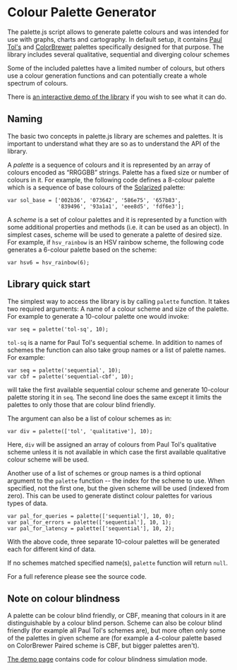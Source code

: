 Colour Palette Generator
========================

The palette.js script allows to generate palette colours and was
intended for use with graphs, charts and cartography.  In default
setup, it contains [Paul Tol's](http://www.sron.nl/~pault) and
[ColorBrewer](http://colorbrewer2.org/) palettes specifically designed
for that purpose.  The library includes several qualitative,
sequential and diverging colour schemes

Some of the included palettes have a limited number of colours, but
others use a colour generation functions and can potentially create
a whole spectrum of colours.

There is [an interactive demo of the
library](http://google.github.io/palette.js/) if you wish to see what
it can do.

Naming
------

The basic two concepts in palette.js library are schemes and palettes.
It is important to understand what they are so as to understand the
API of the library.

A *palette* is a sequence of colours and it is represented by an array
of colours encoded as “RRGGBB” strings.  Palette has a fixed size or
number of colours in it. For example, the following code defines
a 8-colour palette which is a sequence of base colours of the
[Solarized](http://ethanschoonover.com/solarized) palette:

    var sol_base = ['002b36', '073642', '586e75', '657b83',
                    '839496', '93a1a1', 'eee8d5', 'fdf6e3'];

A *scheme* is a set of colour palettes and it is represented by
a function with some additional properties and methods (i.e. it can be
used as an object).  In simplest cases, scheme will be used to
generate a palette of desired size.  For example, if `hsv_rainbow` is
an HSV rainbow scheme, the following code generates a 6-colour palette
based on the scheme:

    var hsv6 = hsv_rainbow(6);

Library quick start
-------------------

The simplest way to access the library is by calling `palette`
function.  It takes two required arguments: A name of a colour scheme
and size of the palette.  For example to generate a 10-colour palette
one would invoke:

    var seq = palette('tol-sq', 10);

`tol-sq` is a name for Paul Tol's sequential scheme.  In addition to
names of schemes the function can also take group names or a list of
palette names.  For example:

    var seq = palette('sequential', 10);
    var cbf = palette('sequential-cbf', 10);

will take the first available sequential colour scheme and generate
10-colour palette storing it in `seq`.  The second line does the same
except it limits the palettes to only those that are colour blind
friendly.

The argument can also be a list of colour schemes as in:

    var div = palette(['tol', 'qualitative'], 10);

Here, `div` will be assigned an array of colours from Paul Tol's
qualitative scheme unless it is not available in which case the first
available qualitative colour scheme will be used.

Another use of a list of schemes or group names is a third optional
argument to the `palette` function -- the index for the scheme to use.
When specified, not the first one, but the given scheme will be used
(indexed from zero).  This can be used to generate distinct colour
palettes for various types of data.

    var pal_for_queries = palette(['sequential'], 10, 0);
    var pal_for_errors = palette(['sequential'], 10, 1);
    var pal_for_latency = palette(['sequential'], 10, 2);

With the above code, three separate 10-colour palettes will be
generated each for different kind of data.

If no schemes matched specified name(s), `palette` function will
return `null`.

For a full reference please see the source code.

Note on colour blindness
------------------------

A palette can be colour blind friendly, or CBF, meaning that colours
in it are distinguishable by a colour blind person.  Scheme can also
be colour blind friendly (for example all Paul Tol's schemes are), but
more often only some of the palettes in given scheme are (for example
a 4-colour palette based on ColorBrewer Paired scheme is CBF, but
bigger palettes aren't).

[The demo page](http://google.github.io/palette.js/) contains code for
colour blindness simulation mode.
